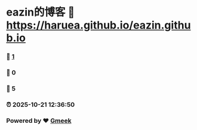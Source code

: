# eazin的博客 :link: https://haruea.github.io/eazin.github.io 
### :page_facing_up: [1](https://haruea.github.io/eazin.github.io/tag.html) 
### :speech_balloon: 0 
### :hibiscus: 5 
### :alarm_clock: 2025-10-21 12:36:50 
### Powered by :heart: [Gmeek](https://github.com/Meekdai/Gmeek)
